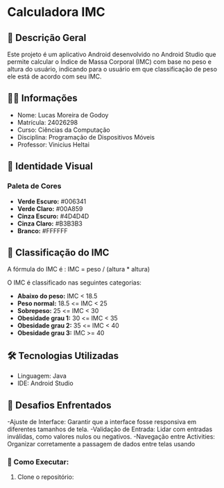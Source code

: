 # Calculadora IMC

## 🎯 Descrição Geral
Este projeto é um aplicativo Android desenvolvido no Android Studio que permite calcular o Índice de Massa Corporal (IMC) com base no peso e altura do usuário, indicando para o usuário em que classificação de peso ele está de acordo com seu IMC. 

## 🧑‍💻 Informações
- Nome: Lucas Moreira de Godoy
- Matrícula: 24026298
- Curso: Ciências da Computação
- Disciplina: Programação de Dispositivos Móveis
- Professor: Vinicius Heltai

## 🎨 Identidade Visual

### Paleta de Cores
- **Verde Escuro:** #006341
- **Verde Claro:** #00A859
- **Cinza Escuro:** #4D4D4D
- **Cinza Claro:** #B3B3B3
- **Branco:** #FFFFFF

## 🧮 Classificação do IMC
A fórmula do IMC é : IMC = peso / (altura * altura)

O IMC é classificado nas seguintes categorias:

- **Abaixo do peso:** IMC < 18.5
- **Peso normal:** 18.5 <= IMC < 25
- **Sobrepeso:** 25 <= IMC < 30
- **Obesidade grau 1:** 30 <= IMC < 35
- **Obesidade grau 2:** 35 <= IMC < 40
- **Obesidade grau 3:** IMC >= 40
 
## 🛠️ Tecnologias Utilizadas
- Linguagem: Java
- IDE: Android Studio

## 🚧 Desafios Enfrentados
-Ajuste de Interface: Garantir que a interface fosse responsiva em diferentes tamanhos de tela.
-Validação de Entrada: Lidar com entradas inválidas, como valores nulos ou negativos.
-Navegação entre Activities: Organizar corretamente a passagem de dados entre telas usando

### 🚀 Como Executar:
1. Clone o repositório:
